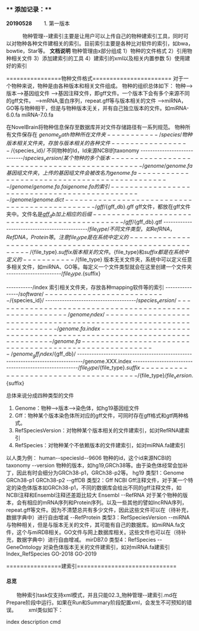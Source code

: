 ### ** 添加记录：**
**20190528**
　　1. 第一版本

&nbsp;
&nbsp;
　　物种管理--建索引主要是让用户可以上传自己的物种建索引工具，同时可以对物种各种文件建相关的索引。目前索引主要是各种比对软件的索引，如bwa，bowtie，Star等。
**文档说明**
物种管理由x部分组成
1）物种的文件格式
2）引用物种相关文件
3）添加建索引的工具
4）建索引的xml以及相关内置参数
5）使用建好的索引
&nbsp;

================物种文件格式=======================
对于一个物种来说，物种是由各种版本和相关文件组成。
物种的组织总体如下：
物种-->版本-->基因组文件
			-->基因注释文件，即gff文件。一个版本下会有多个来源不同的gff文件。
			-->mRNA,蛋白序列，repeat.gff等与版本相关的文件
	-->miRNA，GO等与物种相干，但是与物种版本无关，并有自己独立版本的文件。如miRNA-6.0.fa miRNA-7.0.fa
	
在NovelBrain将物种信息保存至数据库并对文件存储路径有一系列规范。
物种所有文件保存在
${genome_path}																			物种所在文件夹
-----------/species/																	物种版本相关文件夹，存放与版本相关的各种文件
-----------------/${species_id}/													不同物种的Id，Id来源NCBI的taxonomy
-----------------------------/${species_version}/							某个物种的多个版本
----------------------------------------------/genome/genome.fa		基因组文件夹，上传的基因组文件会被改名为 genome.fa
----------------------------------------------/genome/genome.fa.fai	genome.fa的索引
----------------------------------------------/genome/genome.dict		
----------------------------------------------/gff/${gff_db}.gff		gff文件，都放在gff文件夹中。文件名是${gff_db}加上相应的后缀
----------------------------------------------/gff/${gff_db}.gtf
----------------------------------------------/${file_type}/			不同文件类型，如RefRNA，RefDNA，Protein等。注意{file_type}是在系统中定义的
---------------------------------------------------------/${file_type}.${suffix}	版本相关的文件。${file_type}和${suffix}都是在系统中定义的
-----------/${file_type}								版本无关文件夹，系统中可以定义任意多相关文件，如miRNA、GO等。每定义一个文件类型就会在这里创建一个文件夹
-----------------------/${file_type}.${suffix}


-----------/index											索引相关文件夹，存放各种mapping软件等的索引
----------------/${software}/
--------------------------/${species_id}/
--------------------------------------/${species_version}/
-------------------------------------------------------/genome_index/	
--------------------------------------------------------------------/genome.fa.index
--------------------------------------------------------------------/genome.fa
-------------------------------------------------------/genome_gff_index/${gff_db}/
--------------------------------------------------------------------------------/genome.XXX.index
-------------------------------------------------------/${file_type}/${file_type}.${suffix}
--------------------------------------/${file_type}/${file_version}.${suffix}

总体来说分成四种类型的文件
1. Genome：物种-->版本-->染色体，如hg19基因组文件
2. Gff：物种某个版本染色体所对应的gff文件，可同时存在gff格式和gtf两种格式。
3. RefSpeciesVersion：对物种某个版本相关的文件建索引，如对RefRNA建索引
4. RefSpecies：对物种某个不依赖版本的文件建索引，如对miRNA.fa建索引

以人类为例：
	human--speciesId--9606			物种的id，这个id来源NCBI的taxonomy
		  --version						物种的版本，如hg19,GRCh38等。由于染色体经常会加补丁，因此有时会细分为GRCh38-p1，GRCh38-p2等。
				hg19						类型1：Genome
				GRCh38-p1
				GRCh38-p2
			  		--gffDB				类型2：Gff
						NCBI				Gff注释文件，对于某一个特定的染色体版本如GRCh38-p1，不同的数据库会给出不同的gff注释文件，如NCBI注释和Ensembl注释还差距比较大
						Ensembl
		       --RefRNA				对于某个物种的版本，会有相应的mRNA序列和Protein序列。以及一些其他的譬如lncRNA序列，repeat.gff等文件。因为不清楚总共有多少文件，因此这些文件可以在（待补充，数据字典中）进行自由增减
		       --RefProtein			类型3：RefSpeciesVersion
			--miRNA						与物种相关，但是与版本无关的文件，其可能有自己的数据库。如miRNA.fa文件，这个与miRDB相关。GO文件与网上数据库相关。这些文件也可以在（待补充，数据字典中）进行自由增减。
				mirDB7.0					类型4：RefSpecies
			--GeneOntology				对染色体版本无关的文件建索引，如对miRNA.fa建索引 Index_RefSpecies
				GO-2018
				GO-2019
				
				
================建索引=============================
#### **总览**
　　物种索引task仅支持xml模式，并且只能02.3_物种管理--建索引.md在Prepare阶段中运行。如果在Run和Summary阶段配置xml，会发生不可预知的错误。
　　xml类似如下：
<?xml version="1.0" encoding="UTF-8"?>
<root>
        <name>index</name>
        <description>description</description>
        <scriptType>cmd</scriptType>
        <templet>
                <script param="bowtie2-build"/>
                <script value="${in_file}" type="Input"/>
                <script value="genome.fa" type="Output" />
        </templet>
</root>

可以看到本xml与正常task的xml几乎一致。只不过多了一个变量${in_file}，这个${in_file}是系统传入的待建索引文件，其会根据选择的物种，以及选择的建索引的文件不同而改变。

#### **添加建索引的工具**
　　NovelBrain平台添加建索引的方式同添加task，注意task必须以"SpeciesIndex_"开头。如"SpeciesIndex_bwa"，"SpeciesIndex_hisat2"等。否则无法被系统识别。


				
对于添加成功的索引工具，有以下几种建索引的类型：（需要补充物种建索引下拉选择不同建法的图）
1. 对物种某个版本的染色体建索引，如对hg19的染色体建索引
2. 对物种某个版本的染色体和gff文件建索引，如用Star对hg19的染色体和NCBI的gff同时建索引
3. 对物种某个版本相关的文件建索引，如对RefRNA建索引
4. 对物种某个不依赖版本的文件建索引，如对miRNA.fa建索引


这些不同的索引类型，其输入的文件也会有所不同，下面会详细对这些类型进行讲解。
	
#### **建索引的xml以及相关内置参数**
那么对于物种建索引工具来说，系统内置了若干变量：
${index_type}
${in_file}
${genome_file}
${gff_file}

${index_type}：该变量表示物种建索引的不同类型，其有四个值，对应了 **添加建索引的工具** 中提到的4个类型。
Index_Genome：对物种某个版本的染色体建索引
Index_Genome_Gff：对物种某个版本的染色体和gff文件建索引
Index_RefSpeciesVersion： 对物种某个版本相关的文件建索引，如refseq
Index_RefSpecies：对物种某个不依赖版本的文件建索引，如miRNA.fa
我们可以使用Filter来进行过滤，如下：
<?xml version="1.0" encoding="UTF-8"?>
<root>
        <name>index</name>
        <scriptType>cmd</scriptType>
        <filter id="index_type" value="Index_Genome"/>
        <templet>
                <script param="bowtie2-build"/>
                <script value="${in_file}" type="Input"/>
                <script value="genome.fa" type="Output" />
        </templet>
</root>

${in_file}，${genome_file}，${gff_file} 这三个是输入文件变量，根据不同的${index_type}其含义有些许差别。
${index_type}==Index_Genome
	${in_file}：基因组文件
	${genome_file}：同${in_file}，基因组文件
	${gff_file}：不存在
	
${index_type}==Index_Genome_Gff
	${in_file}：基因组文件
	${genome_file}：同${in_file}，基因组文件
	${gff_file}：gff文件，如果同时存在gff文件和gtf文件，则优先返回gtf文件。如果gtf文件不存在，则返回gff文件。
	
${index_type}==Index_RefSpeciesVersion
	${in_file}：前台选择的第三方文件，如refseq。
	${genome_file}：基因组文件
	${gff_file}：不存在	

${index_type}==Index_RefSpecies
	${in_file}：前台选择的第三方文件，如miRNA.fa。
	${genome_file}：不存在
	${gff_file}：不存在
		
可以看到，无论是建染色体索引还是非染色体索引，通常情况下只需要对${in_file}建索引即可。只有当建Index_RefSpeciesVersion，并且在同时需要refseq和染色体文件的场景下，才有使用${genome_file}的意义。

注意，建索引时不需要判定索引是否存在，也即不需要在xml中写<skipResults>标签，系统会自动判定索引是否存在。原理如下：
**本段可以不看** 索引建成后，系统会在相应的文件夹中产生文件：
${index_type}-${in_file}-${genome_file}-${gff_file}}-${software}-IndexFinished.flag
注意如果${in_file}和${genome_file}相同，则仅展示一个，如果${gff_file}}不存在，则不展示。${software}是TaskType去除"SpeciesIndex_"，如建索引工具"SpeciesIndex_bowtie2"，则${software}为bowtie2。
如以下文本：
Index_Genome-genome.fa-ncbi.gff-star-IndexFinished.flag
当系统检测到该文本存在时，则认为当前索引建立完毕，

#### **建好的索引，以及使用**
根据不同的索引类型，系统会自动将索引结果指定到相应的文件夹中，以供使用。
不同的task需要的索引不同。譬如DnaSeqMap需要bwa的Index_Genome索引，RnaSeqMap需要hisat2的Index_Genome或star的Index_Genome_Gff索引
这时候我们提供了一系列的变量。
${species_id}
${species_version}
${gff_db}
#${file_type}待定
#${file_version}待定

==============================
#GOPathway
Species--human
GO---前端不可见参数
Version--GO-2017
================
Species
Version
GffDB
================
Species
Version
不显示File_Type,配置task时写死。 RefIso RepeatGff
================
Species
不显示File_Type，配置task时写死。GO、Pathway
File_Version
================

具体使用方法如下：

Index_Genome: ${genome_path}/index/${software}/${species_id}/${species_version}/genome_index/genome.fa
	如：${genome_path}/index/bwa/9606/hg19/genome_index/genome.fa
	
Index_Genome_Gff: ${genome_path}/index/${software}/${speciesId}/${species_version}/genome_index/${gff_db}/genome.fa
	如：${genome_path}/index/star/9606/hg19/genome_gff_index/NCBI/genome.fa
	
Index_RefSpeciesVersion: ${genome_path}/index/${software}/${speciesId}/${species_version}/${file_type}/refrna.fa
	如：${genome_path}/index/star/9606/hg19/RefRNA/refrna.fa
	
Index_RefSpeciesVersion: ${genome_path}/index/${software}/${speciesId}/${file_type}/${file_version}/mirna.fa
	如：${genome_path}/index/bwa/9606/miRNA/miRDB6.0/mirna.fa

当然也可以更灵活的方式，譬如本次就想比对到RefRNA上。那就可以写成：
 ${genome_path}/index/${software}/${speciesId}/${species_version}/RefRNA/refrna.fa
 其中 RefRNA 是在数据字典中定义的文件类型
 